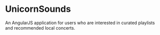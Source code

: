 # UnicornSounds
An AngularJS application for users who are interested in curated playlists and recommended local concerts. 
